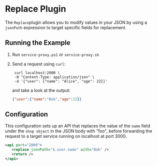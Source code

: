 # Replace Plugin

The `Replace`plugin allows you to modify values in your JSON by using a `jsonPath` expression to target specific fields for replacement.
## Running the Example

1. Run `service-proxy.ps1` or `service-proxy.sh`
2. Send a request using `curl`:

   ```shell
    curl localhost:2000 \
    -H "Content-Type: application/json" \
    -d '{"user": {"name": "Alice", "age": 22}}'
    ```
   and take a look at the output:
   ```json
   {"user":{"name":"Bob","age":22}}
   ```

## Configuration

This configuration sets up an API that replaces the value of the `name` field under the `shop object` in the JSON body with "foo", before forwarding the request to a target service running on localhost at port 3000.
```xml
<api port="2000">
   <replace jsonPath="$.user.name" with="Bob" />
   <return />
</api>
```